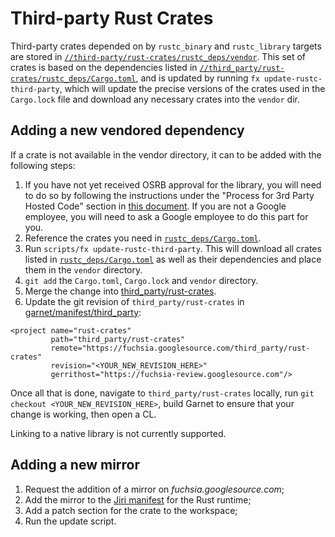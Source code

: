 # Third-party Rust Crates

Third-party crates depended on by `rustc_binary` and `rustc_library` targets
are stored in [`//third-party/rust-crates/rustc_deps/vendor`][3p-vendor].
This set of crates is based on the dependencies listed in
[`//third_party/rust-crates/rustc_deps/Cargo.toml`][3p-cargo-toml],
and is updated by running `fx update-rustc-third-party`, which will update
the precise versions of the crates used in the `Cargo.lock` file and download
any necessary crates into the `vendor` dir.

## Adding a new vendored dependency

If a crate is not available in the vendor directory, it can to be added with
the following steps:

1. If you have not yet received OSRB approval for the library, you will need
   to do so by following the instructions under the "Process for 3rd Party
   Hosted Code" section in [this document][osrb-process]. If you are not a
   Google employee, you will need to ask a Google employee to do this part
   for you.
1. Reference the crates you need in [`rustc_deps/Cargo.toml`][3p-cargo-toml].
1. Run `scripts/fx update-rustc-third-party`. This will download all crates listed in
   [`rustc_deps/Cargo.toml`][3p-cargo-toml] as well as their dependencies and
   place them in the `vendor` directory.
1. `git add` the `Cargo.toml`, `Cargo.lock` and `vendor` directory.
1. Merge the change into [third_party/rust-crates][3p-crates].
1. Update the git revision of `third_party/rust-crates` in
   [garnet/manifest/third_party][3p-manifest]:

```
<project name="rust-crates"
         path="third_party/rust-crates"
         remote="https://fuchsia.googlesource.com/third_party/rust-crates"
         revision="<YOUR_NEW_REVISION_HERE>"
         gerrithost="https://fuchsia-review.googlesource.com"/>
```

Once all that is done, navigate to `third_party/rust-crates` locally,
run `git checkout <YOUR_NEW_REVISION_HERE>`, build Garnet to ensure that your
change is working, then open a CL.

Linking to a native library is not currently supported.

## Adding a new mirror

1. Request the addition of a mirror on *fuchsia.googlesource.com*;
1. Add the mirror to the [Jiri manifest][jiri-manifest] for the Rust runtime;
1. Add a patch section for the crate to the workspace;
1. Run the update script.

[3p-crates]: https://fuchsia.googlesource.com/third_party/rust-crates/
[3p-cargo-toml]: https://fuchsia.googlesource.com/third_party/rust-crates/+/master/rustc_deps/Cargo.toml
[3p-manifest]: https://fuchsia.googlesource.com/garnet/+/master/manifest/third_party#190
[3p-vendor]: https://fuchsia.googlesource.com/third_party/rust-crates/+/master/rustc_deps/vendor/
[osrb-process]: https://docs.google.com/document/d/1X3eNvc4keQxOpbkGUiyYBMtr3ueEnVQCPW61FT96o_E/edit#heading=h.7mb7m2qs89th
[jiri-manifest]: https://fuchsia.googlesource.com/manifest/+/master/runtimes/rust "Jiri manifest"
